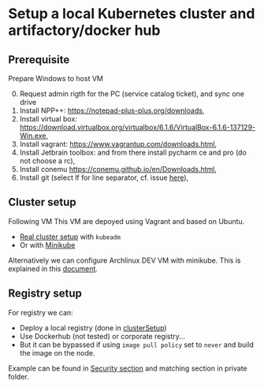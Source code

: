 # Setup a local Kubernetes cluster and artifactory/docker hub

## Prerequisite

Prepare Windows to host VM

0. Request admin rigth for the PC (service catalog ticket), and sync one drive
1. Install NPP++: https://notepad-plus-plus.org/downloads,
2. Install virtual box: https://download.virtualbox.org/virtualbox/6.1.6/VirtualBox-6.1.6-137129-Win.exe,
3. Install vagrant: https://www.vagrantup.com/downloads.html,
4. Install Jetbrain toolbox: and from there install pycharm ce and pro (do not choose a rc),
5. Install conemu https://conemu.github.io/en/Downloads.html,
6. Install git (select lf for line separator, cf. issue [here](./fix-line-speparator-issue.md)),

## Cluster setup

Following VM This VM are depoyed using Vagrant and based on Ubuntu.

- [Real cluster setup](./Setup/ClusterSetup/README.md) with `kubeadm`
- Or with [Minikube](./Setup/MinikubeSetup/README.md)

Alternatively we can configure Archlinux DEV VM with minikube.
This is explained in this [document](./archlinux-dev-vm-with-minikube.md).

## Registry setup

For registry we can:
- Deploy a local registry (done in [clusterSetup](./ClusterSetup))
- Use Dockerhub (not tested) or corporate registry...
- But it can be bypassed if using `image pull policy` set to `never` and build the image on the node.

Example can be found in [Security section](./../Security/0-capabilities-bis-part1-basic.md) and matching section in private folder.
